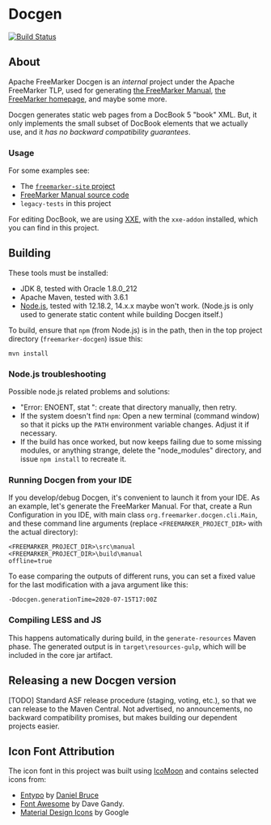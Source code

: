 # Docgen

[![Build Status](https://travis-ci.com/apache/freemarker-docgen.svg?branch=master)](https://travis-ci.com/github/apache/freemarker-docgen)


## About

Apache FreeMarker Docgen is an *internal* project under the Apache FreeMarker TLP,
used for generating [the FreeMarker Manual](https://freemarker.apache.org/docs/),
[the FreeMarker homepage](https://freemarker.apache.org), and maybe some more.

Docgen generates static web pages from a DocBook 5 "book" XML. But, it
only implements the small subset of DocBook elements that we actually use, and
it *has no backward compatibility guarantees*.


### Usage

For some examples see:
* The [`freemarker-site` project](https://github.com/apache/freemarker-site)
* [FreeMarker Manual source code](https://github.com/apache/freemarker/tree/2.3-gae/src/manual/en_US)
* `legacy-tests` in this project

For editing DocBook, we are using [XXE](http://www.xmlmind.com/xmleditor/),
with the `xxe-addon` installed, which you can find in this project.


## Building

These tools must be installed:
* JDK 8, tested with Oracle 1.8.0_212
* Apache Maven, tested with 3.6.1
* [Node.js](https://nodejs.org/), tested with 12.18.2, 14.x.x maybe won't work.
  (Node.js is only used to generate static content while building Docgen itself.) 

To build, ensure that `npm` (from Node.js) is in the path, then in the top project directory
(`freemarker-docgen`) issue this:

   ```mvn install```



### Node.js troubleshooting

Possible node.js related problems and solutions:
* "Error: ENOENT, stat <someDirectoryHere>": create that directory manually,
  then retry.
* If the system doesn't find `npm`: Open a new terminal (command window) so
  that it picks up the `PATH` environment variable changes. Adjust it if
  necessary.
* If the build has once worked, but now keeps failing due to some missing
  modules, or anything strange, delete the "node_modules" directory, and
  issue `npm install` to recreate it.


### Running Docgen from your IDE

If you develop/debug Docgen, it's convenient to launch it from your IDE.
As an example, let's generate the  FreeMarker Manual. For that, create a
Run Configuration in you IDE, with main class
`org.freemarker.docgen.cli.Main`, and these command line  arguments
(replace `<FREEMARKER_PROJECT_DIR>` with the actual directory):

    <FREEMARKER_PROJECT_DIR>\src\manual
    <FREEMARKER_PROJECT_DIR>\build\manual
    offline=true

To ease comparing the outputs of different runs, you can set a fixed value
for the last modification with a java argument like this:

    -Ddocgen.generationTime=2020-07-15T17:00Z

### Compiling LESS and JS

This happens automatically during build, in the `generate-resources` Maven phase.
The generated output is in `target\resources-gulp`, which will be included in
the core jar artifact.

## Releasing a new Docgen version

\[TODO] Standard ASF release procedure (staging, voting, etc.), so that we can release
to the Maven Central. Not advertised, no announcements, no backward compatibility
promises, but makes building our dependent projects easier.

## Icon Font Attribution

The icon font in this project was built using [IcoMoon](https://icomoon.io/)
and contains selected icons from:

* [Entypo](http://www.entypo.com/) by [Daniel Bruce](http://www.danielbruce.se/)
* [Font Awesome](http://fontawesome.io) by Dave Gandy.
* [Material Design Icons](https://github.com/google/material-design-icons) by Google
